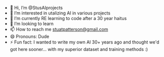 - 👋 Hi, I’m @StusAIprojects
- 👀 I’m interested in utalizing AI in various projects
- 🌱 I’m currently RE learning to code after a 30 year haitus
- 💞️ I’m looking to learn
- 📫 How to reach me stuatpatterson@gmail.com
- 😄 Pronouns: Dude
- ⚡ Fun fact: I wanted to write my own AI 30+ years ago and thought we'd got here sooner... with my superior dataset and training methods :)

<!---
StusAIprojects/StusAIprojects is a ✨ special ✨ repository because its `README.md` (this file) appears on your GitHub profile.
You can click the Preview link to take a look at your changes.
--->
